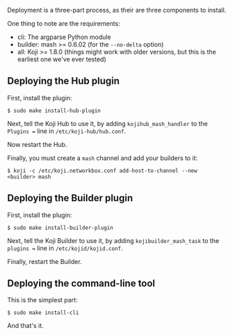 Deployment is a three-part process, as their are three components to install.

One thing to note are the requirements:

* cli:     The argparse Python module
* builder: mash >= 0.6.02 (for the `--no-delta` option)
* all:     Koji >= 1.8.0 (things might work with older versions, but this is
           the earliest one we've ever tested)

## Deploying the Hub plugin

First, install the plugin:

```
$ sudo make install-hub-plugin
```

Next, tell the Koji Hub to use it, by adding `kojihub_mash_handler` to the
`Plugins =` line in `/etc/koji-hub/hub.conf`.

Now restart the Hub.

Finally, you must create a `mash` channel and add your builders to it:

```
$ koji -c /etc/koji.networkbox.conf add-host-to-channel --new <builder> mash
```

## Deploying the Builder plugin

First, install the plugin:

```
$ sudo make install-builder-plugin
```

Next, tell the Koji Builder to use it, by adding `kojibuilder_mash_task` to
the `plugins =` line in `/etc/kojid/kojid.conf`.

Finally, restart the Builder.

## Deploying the command-line tool

This is the simplest part:

```
$ sudo make install-cli
```

And that's it.
